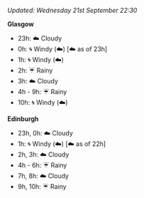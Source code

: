*Updated: Wednesday 21st September 22:30*

**Glasgow**

* 23h: :cloud: Cloudy
* 0h: :cyclone: Windy (:cloud:) [:cloud: as of 23h]
* 1h: :cyclone: Windy (:cloud:)
* 2h: :umbrella: Rainy
* 3h: :cloud: Cloudy
* 4h - 9h: :umbrella: Rainy
* 10h: :cyclone: Windy (:cloud:)

**Edinburgh**

* 23h, 0h: :cloud: Cloudy
* 1h: :cyclone: Windy (:cloud:) [:cloud: as of 22h]
* 2h, 3h: :cloud: Cloudy
* 4h - 6h: :umbrella: Rainy
* 7h, 8h: :cloud: Cloudy
* 9h, 10h: :umbrella: Rainy
